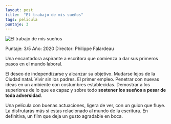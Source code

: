 ```yaml
---
layout: post
title:  "El trabajo de mis sueños"
tags: pelicula
puntaje: 3
---
```




![El trabajo de mis sueños](https://mx.web.img3.acsta.net/pictures/21/06/03/00/46/4958495.jpg)

Puntaje: 3/5 
Año: 2020
Director: Philippe Falardeau

Una encantadora aspirante a escritora que comienza a dar sus primeros pasos en el mundo laboral. 

El deseo de independizarse y alcanzar su objetivo. Mudarse lejos de la Ciudad natal. Vivir sin los padres. El primer empleo. Penetrar con nuevas ideas en un ambiente con costumbres establecidas. Demostrar a los superiores de lo que es capaz y sobre todo **sostener los sueños a pesar de toda adversidad**.

Una película con buenas actuaciones, ligera de ver, con un guion que fluye. La disfrutarás más si estas relacionado al mundo de la escritura.  En definitiva, un film que deja un gusto agradable en boca.

  
